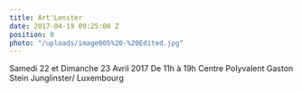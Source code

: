 ```yaml
---
title: Art'Lenster
date: 2017-04-19 09:25:00 Z
position: 0
photo: "/uploads/image005%20-%20Edited.jpg"
---
```


Samedi 22 et Dimanche 23 Avril 2017
De 11h à 19h
Centre Polyvalent Gaston Stein
Junglinster/ Luxembourg